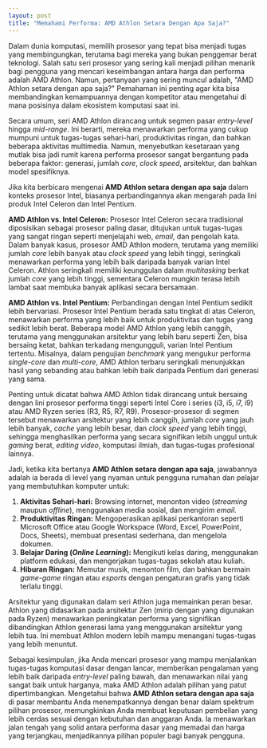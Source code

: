```yaml
---
layout: post
title: "Memahami Performa: AMD Athlon Setara Dengan Apa Saja?"
---
```


Dalam dunia komputasi, memilih prosesor yang tepat bisa menjadi tugas yang membingungkan, terutama bagi mereka yang bukan penggemar berat teknologi. Salah satu seri prosesor yang sering kali menjadi pilihan menarik bagi pengguna yang mencari keseimbangan antara harga dan performa adalah AMD Athlon. Namun, pertanyaan yang sering muncul adalah, "AMD Athlon setara dengan apa saja?" Pemahaman ini penting agar kita bisa membandingkan kemampuannya dengan kompetitor atau mengetahui di mana posisinya dalam ekosistem komputasi saat ini.

Secara umum, seri AMD Athlon dirancang untuk segmen pasar _entry-level_ hingga _mid-range_. Ini berarti, mereka menawarkan performa yang cukup mumpuni untuk tugas-tugas sehari-hari, produktivitas ringan, dan bahkan beberapa aktivitas multimedia. Namun, menyebutkan kesetaraan yang mutlak bisa jadi rumit karena performa prosesor sangat bergantung pada beberapa faktor: generasi, jumlah _core_, _clock speed_, arsitektur, dan bahkan model spesifiknya.

Jika kita berbicara mengenai **AMD Athlon setara dengan apa saja** dalam konteks prosesor Intel, biasanya perbandingannya akan mengarah pada lini produk Intel Celeron dan Intel Pentium.

**AMD Athlon vs. Intel Celeron:**
Prosesor Intel Celeron secara tradisional diposisikan sebagai prosesor paling dasar, ditujukan untuk tugas-tugas yang sangat ringan seperti menjelajahi web, _email_, dan pengolah kata. Dalam banyak kasus, prosesor AMD Athlon modern, terutama yang memiliki jumlah _core_ lebih banyak atau _clock speed_ yang lebih tinggi, seringkali menawarkan performa yang lebih baik daripada banyak varian Intel Celeron. Athlon seringkali memiliki keunggulan dalam _multitasking_ berkat jumlah _core_ yang lebih tinggi, sementara Celeron mungkin terasa lebih lambat saat membuka banyak aplikasi secara bersamaan.

**AMD Athlon vs. Intel Pentium:**
Perbandingan dengan Intel Pentium sedikit lebih bervariasi. Prosesor Intel Pentium berada satu tingkat di atas Celeron, menawarkan performa yang lebih baik untuk produktivitas dan tugas yang sedikit lebih berat. Beberapa model AMD Athlon yang lebih canggih, terutama yang menggunakan arsitektur yang lebih baru seperti Zen, bisa bersaing ketat, bahkan terkadang mengungguli, varian Intel Pentium tertentu. Misalnya, dalam pengujian _benchmark_ yang mengukur performa _single-core_ dan _multi-core_, AMD Athlon terbaru seringkali menunjukkan hasil yang sebanding atau bahkan lebih baik daripada Pentium dari generasi yang sama.

Penting untuk dicatat bahwa AMD Athlon tidak dirancang untuk bersaing dengan lini prosesor performa tinggi seperti Intel Core i series (i3, i5, i7, i9) atau AMD Ryzen series (R3, R5, R7, R9). Prosesor-prosesor di segmen tersebut menawarkan arsitektur yang lebih canggih, jumlah _core_ yang jauh lebih banyak, _cache_ yang lebih besar, dan _clock speed_ yang lebih tinggi, sehingga menghasilkan performa yang secara signifikan lebih unggul untuk _gaming_ berat, _editing video_, komputasi ilmiah, dan tugas-tugas profesional lainnya.

Jadi, ketika kita bertanya **AMD Athlon setara dengan apa saja**, jawabannya adalah ia berada di level yang nyaman untuk pengguna rumahan dan pelajar yang membutuhkan komputer untuk:

1.  **Aktivitas Sehari-hari:** Browsing internet, menonton video (_streaming_ maupun _offline_), menggunakan media sosial, dan mengirim _email_.
2.  **Produktivitas Ringan:** Mengoperasikan aplikasi perkantoran seperti Microsoft Office atau Google Workspace (Word, Excel, PowerPoint, Docs, Sheets), membuat presentasi sederhana, dan mengelola dokumen.
3.  **Belajar Daring (_Online Learning_):** Mengikuti kelas daring, menggunakan platform edukasi, dan mengerjakan tugas-tugas sekolah atau kuliah.
4.  **Hiburan Ringan:** Memutar musik, menonton film, dan bahkan bermain _game-game_ ringan atau _esports_ dengan pengaturan grafis yang tidak terlalu tinggi.

Arsitektur yang digunakan dalam seri Athlon juga memainkan peran besar. Athlon yang didasarkan pada arsitektur Zen (mirip dengan yang digunakan pada Ryzen) menawarkan peningkatan performa yang signifikan dibandingkan Athlon generasi lama yang menggunakan arsitektur yang lebih tua. Ini membuat Athlon modern lebih mampu menangani tugas-tugas yang lebih menuntut.

Sebagai kesimpulan, jika Anda mencari prosesor yang mampu menjalankan tugas-tugas komputasi dasar dengan lancar, memberikan pengalaman yang lebih baik daripada _entry-level_ paling bawah, dan menawarkan nilai yang sangat baik untuk harganya, maka AMD Athlon adalah pilihan yang patut dipertimbangkan. Mengetahui bahwa **AMD Athlon setara dengan apa saja** di pasar membantu Anda menempatkannya dengan benar dalam spektrum pilihan prosesor, memungkinkan Anda membuat keputusan pembelian yang lebih cerdas sesuai dengan kebutuhan dan anggaran Anda. Ia menawarkan jalan tengah yang solid antara performa dasar yang memadai dan harga yang terjangkau, menjadikannya pilihan populer bagi banyak pengguna.
